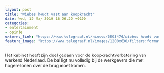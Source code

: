 ```yaml
---
layout: post
title: "Wiebes houdt vast aan koopkracht"
date: Wed, 15 May 2019 18:56:35 +0200
categories: 
- entertainment 
- opinie 
externe_link: "https://www.telegraaf.nl/nieuws/3593476/wiebes-houdt-vast-aan-koopkracht"
feature_image: "https://www.telegraaf.nl/images/1200x630/filters:format(jpeg):quality(80)/cdn-kiosk-api.telegraaf.nl/8651087c-7732-11e9-89ee-02d1dbdc35d1.jpg"
---
```


<p class="intro">Het kabinet heeft zijn deel gedaan voor de koopkrachtverbetering van werkend Nederland. De bal ligt nu volledig bij de werkgevers die met hogere lonen over de brug moet komen.</p>
